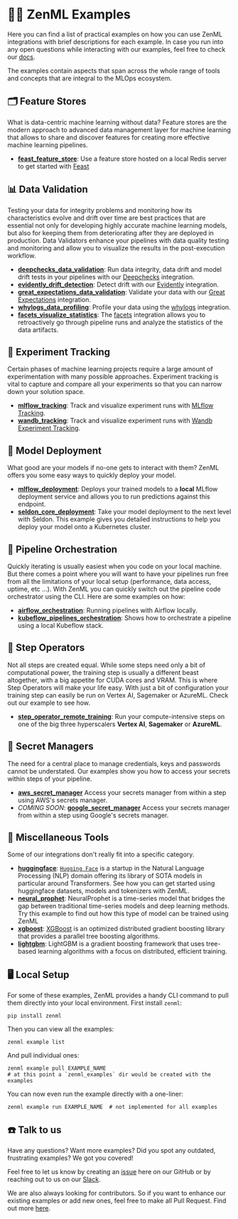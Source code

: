 # 🧑‍💻 ZenML Examples

Here you can find a list of practical examples on how you can use ZenML
integrations with
brief descriptions for each example. In case you run into any open questions
while interacting with our examples, feel free
to check our [docs](https://docs.zenml.io/).

The examples contain aspects that span across the whole range of tools and
concepts that are integral to the MLOps
ecosystem.

## 🗂 Feature Stores

What is data-centric machine learning without data? Feature stores are the
modern approach to
advanced data management layer for machine learning that allows to share and
discover features for creating more effective
machine learning pipelines.

- **[feast_feature_store](feast_feature_store/README.md)**: Use a feature store
  hosted on a local Redis server to
  get started with [Feast](https://feast.dev/)

## 📊 Data Validation

Testing your data for integrity problems and monitoring how its characteristics
evolve and drift over time are best practices that are essential not only for
developing highly accurate machine learning models, but also for keeping them
from deteriorating after they are deployed in production. Data Validators
enhance your pipelines with data quality testing and monitoring and allow you
to visualize the results in the post-execution workflow.

- **[deepchecks_data_validation](deepchecks_data_validation/README.md)**: Run
  data integrity, data drift and model drift tests in your pipelines with our
  [Deepchecks](https://github.com/deepchecks/deepchecks) integration.
- **[evidently_drift_detection](evidently_drift_detection/README.md)**: Detect
  drift with our
  [Evidently](https://github.com/evidentlyai/evidently) integration.
- **[great_expectations_data_validation](great_expectations_data_validation/README.md)**:
  Validate your data with our
  [Great Expectations](https://greatexpectations.io/) integration.
- **[whylogs_data_profiling](whylogs_data_profiling/README.md)**: Profile your
  data using the
  [whylogs](https://github.com/whylabs/whylogs) integration.
- **[facets_visualize_statistics](facets_visualize_statistics/README.md)**:
  The [facets](https://pair-code.github.io/facets/) integration allows you to
  retroactively go through pipeline runs and analyze the statistics of the data
  artifacts.

## 🧪 Experiment Tracking

Certain phases of machine learning projects require a large amount of
experimentation with many possible approaches.
Experiment tracking is vital to capture and compare all your experiments so that
you can narrow down your solution
space.

- **[mlflow_tracking](mlflow_tracking/README.md)**: Track and visualize
  experiment runs with
  [MLflow Tracking](https://mlflow.org/docs/latest/tracking.html).
- **[wandb_tracking](wandb_tracking/README.md)**: Track and visualize experiment
  runs with
  [Wandb Experiment Tracking](https://wandb.ai/site/experiment-tracking).

## 🚀 Model Deployment

What good are your models if no-one gets to interact with them? ZenML offers you
some easy ways to quickly deploy your
model.

- **[mlflow_deployment](mlflow_deployment/README.md)**: Deploys your trained
  models to a **local** MLflow deployment
  service and allows you to run predictions against this endpoint.
- **[seldon_core_deployment](seldon_deployment/README.md)**: Take your model
  deployment to the next level
  with Seldon. This example gives you detailed instructions to help you deploy
  your model onto a Kubernetes cluster.

## 🚅 Pipeline Orchestration

Quickly iterating is usually easiest when you code on your local machine. But
there comes a point where
you will want to have your pipelines run free from all the limitations of your
local setup (performance, data access,
uptime, etc ...). With ZenML you can quickly switch out the pipeline code
orchestrator using the CLI. Here are some
examples on how:

- **[airflow_orchestration](airflow_orchestration/README.md)**: Running
  pipelines with Airflow locally.
- **[kubeflow_pipelines_orchestration](kubeflow_pipelines_orchestration/README.md)**:
  Shows how to orchestrate a pipeline
  using a local Kubeflow stack.

## 🥾 Step Operators

Not all steps are created equal. While some steps need only a bit of
computational power, the training step is usually
a different beast altogether, with a big appetite for CUDA cores and VRAM. This
is where Step Operators will make your
life easy. With just a bit of configuration your training step can easily be run
on Vertex AI, Sagemaker or AzureML.
Check out our example to see how.

- **[step_operator_remote_training](step_operator_remote_training/README.md)**:
  Run your compute-intensive steps on one
  of the big three hyperscalers **Vertex AI**, **Sagemaker** or **AzureML**.

## 🔑 Secret Managers

The need for a central place to manage credentials, keys and passwords cannot be
understated. Our examples show you how to access your secrets within steps of 
your pipeline.

- **[aws_secret_manager](aws_secret_manager/README.md)** Access your secrets
  manager from within a step using AWS's secrets manager.
- *COMING SOON*: **[google_secret_manager](google_secret_manager/README.md)**
  Access your secrets
  manager from within a step using Google's secrets manager.

## 🗿 Miscellaneous Tools

Some of our integrations don't really fit into a specific category.

- **[huggingface](huggingface/README.md)**: [`Hugging Face`](https://huggingface.co/)
  is a startup in the Natural
  Language Processing (NLP) domain offering its library of SOTA models in
  particular around Transformers. See how you can
  get started using huggingface datasets, models and tokenizers with ZenML.
- **[neural_prophet](neural_prophet/README.md)**: NeuralProphet is a time-series
  model that bridges the gap between
  traditional time-series models and deep learning methods. Try this example to
  find out how this type of model
  can be trained using ZenML
- **[xgboost](xgboost/README.md)**: [XGBoost](https://xgboost.readthedocs.io/en/stable/)
  is an optimized distributed
  gradient boosting library that provides a parallel tree boosting algorithms.
- **[lightgbm](lightgbm/README.md)**: LightGBM is a gradient boosting framework
  that uses tree-based learning
  algorithms with a focus on distributed, efficient training.

## 🖥 Local Setup

For some of these examples, ZenML provides a handy CLI command to pull them
directly into your local environment. First install `zenml`:

```shell
pip install zenml
```

Then you can view all the examples:

```shell
zenml example list
```

And pull individual ones:

```shell
zenml example pull EXAMPLE_NAME
# at this point a `zenml_examples` dir would be created with the examples
```

You can now even run the example directly with a one-liner:

```shell
zenml example run EXAMPLE_NAME  # not implemented for all examples
```

## ☎️ Talk to us

Have any questions? Want more examples? Did you spot any outdated, frustrating
examples?
We got you covered!

Feel free to let us know by creating an
[issue](https://github.com/zenml-io/zenml/issues) here on our GitHub or by
reaching out to us on our [Slack](https://zenml.io/slack-invite/).

We are also always looking for contributors. So if you want to enhance our
existing examples or add new ones, feel free
to make all Pull Request. Find out more [here](../CONTRIBUTING.md).
